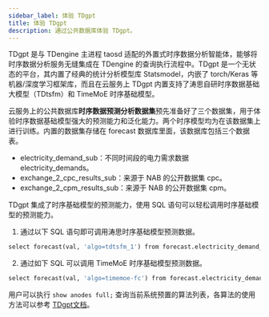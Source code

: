 ```yaml
---
sidebar_label: 体验 TDgpt
title: 体验 TDgpt
description: 通过公共数据库体验 TDgpt。
---
```


TDgpt 是与 TDengine 主进程 taosd 适配的外置式时序数据分析智能体，能够将时序数据分析服务无缝集成在 TDengine 的查询执行流程中。TDgpt 是一个无状态的平台，其内置了经典的统计分析模型库 Statsmodel，内嵌了 torch/Keras 等机器/深度学习框架库，而且在云服务上 TDgpt 内置支持了涛思自研时序数据基础大模型（TDtsfm）和 TimeMoE 时序基础模型。

云服务上的公共数据库**时序数据预测分析数据集**预先准备好了三个数据集，用于体验时序数据基础模型强大的预测能力和泛化能力。两个时序模型均为在该数据集上进行训练。内置的数据集存储在 forecast 数据库里面，该数据库包括三个数据表。

- electricity_demand_sub：不同时间段的电力需求数据 electricity_demands。
- exchange_2_cpc_results_sub：来源于 NAB 的公开数据集 cpc。
- exchange_2_cpm_results_sub：来源于 NAB 的公开数据集 cpm。

TDgpt 集成了时序基础模型的预测能力，使用 SQL 语句可以轻松调用时序基础模型的预测能力。

1. 通过以下 SQL 语句即可调用涛思时序基础模型预测数据。

  ``` SQL
  select forecast(val, 'algo=tdtsfm_1') from forecast.electricity_demand_sub;
  ```

2. 通过如下 SQL 可以调用 TimeMoE 时序基础模型预测数据。

  ``` SQL
  select forecast(val, 'algo=timemoe-fc') from forecast.electricity_demand_sub;
  ```

用户可以执行 `show anodes full;` 查询当前系统预置的算法列表，各算法的使用方法可以参考 [TDgpt文档](https://docs.taosdata.com/advanced/TDgpt/introduction/)。
